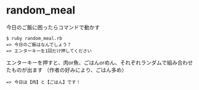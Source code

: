 # random_meal

今日のご飯に困ったらコマンドで動かす

```
$ ruby random_meal.rb
=> 今日のご飯はなんでしょう？
=> エンターキーを1回だけ押してください
```

エンターキーを押すと、肉or魚、ごはんorめん、それぞれランダムで組み合わせたものが出ます
（作者の好みにより、ごはん多め）

```
=> 今日は【肉】と【ごはん】です！
```
